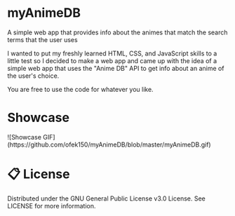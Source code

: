 # myAnimeDB

<!-- <h1>Description</h1> -->
A simple web app that provides info about the animes that match the search terms that the user uses

I wanted to put my freshly learned HTML, CSS, and JavaScript skills to a little test
so I decided to make a web app and came up with the idea of a simple web app
that uses the "Anime DB" API to get info about an anime of the user's choice.

You are free to use the code for whatever you like.

<h1>Showcase</h1>
![Showcase GIF](https://github.com/ofek150/myAnimeDB/blob/master/myAnimeDB.gif)

<h1>📋 License</h1>
Distributed under the GNU General Public License v3.0 License. See LICENSE for more information.
